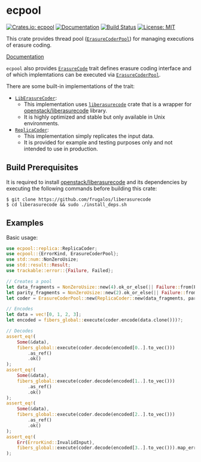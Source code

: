 ecpool
======

[![Crates.io: ecpool](https://img.shields.io/crates/v/ecpool.svg)](https://crates.io/crates/ecpool)
[![Documentation](https://docs.rs/ecpool/badge.svg)](https://docs.rs/ecpool)
[![Build Status](https://travis-ci.org/frugalos/ecpool.svg?branch=master)](https://travis-ci.org/frugalos/ecpool)
[![License: MIT](https://img.shields.io/badge/license-MIT-blue.svg)](LICENSE)

This crate provides thread pool ([`ErasureCoderPool`]) for managing executions of erasure coding.

[Documentation](https://docs.rs/ecpool)

`ecpool` also provides [`ErasureCode`] trait defines erasure coding interface
and of which implemtations can be executed via [`ErasureCoderPool`].

There are some built-in implementations of the trait:
- [`LibErasureCoder`]:
  - This implementation uses [`liberasurecode`] crate that is a wrapper for [openstack/liberasurecode] library.
  - It is highly optimized and stable but only available in Unix environments.
- [`ReplicaCoder`]:
  - This implementation simply replicates the input data.
  - It is provided for example and testing purposes only and not intended to use in production.


Build Prerequisites
-------------------

It is required to install [openstack/liberasurecode] and its dependencies by executing
the following commands before building this crate:

```console
$ git clone https://github.com/frugalos/liberasurecode
$ cd liberasurecode && sudo ./install_deps.sh
```

Examples
--------

Basic usage:
```rust
use ecpool::replica::ReplicaCoder;
use ecpool::{ErrorKind, ErasureCoderPool};
use std::num::NonZeroUsize;
use std::result::Result;
use trackable::error::{Failure, Failed};

// Creates a pool
let data_fragments = NonZeroUsize::new(4).ok_or_else(|| Failure::from(Failed))?;
let parity_fragments = NonZeroUsize::new(2).ok_or_else(|| Failure::from(Failed))?;
let coder = ErasureCoderPool::new(ReplicaCoder::new(data_fragments, parity_fragments));

// Encodes
let data = vec![0, 1, 2, 3];
let encoded = fibers_global::execute(coder.encode(data.clone()))?;

// Decodes
assert_eq!(
    Some(&data),
    fibers_global::execute(coder.decode(encoded[0..].to_vec()))
        .as_ref()
        .ok()
);
assert_eq!(
    Some(&data),
    fibers_global::execute(coder.decode(encoded[1..].to_vec()))
        .as_ref()
        .ok()
);
assert_eq!(
    Some(&data),
    fibers_global::execute(coder.decode(encoded[2..].to_vec()))
        .as_ref()
        .ok()
);
assert_eq!(
    Err(ErrorKind::InvalidInput),
    fibers_global::execute(coder.decode(encoded[3..].to_vec())).map_err(|e| *e.kind())
);
```

[`ErasureCoderPool`]: https://docs.rs/ecpool/0.1/struct.ErasureCoderPool.html
[`ErasureCode`]: https://docs.rs/ecpool/0.1/trait.ErasureCode.html
[`liberasurecode`]: https://github.com/frugalos/liberasurecode
[openstack/liberasurecode]: https://github.com/openstack/liberasurecode
[`LibErasureCoder`]: https://docs.rs/ecpool/0.1/liberasurecode/struct.LibErasureCoder.html
[`ReplicaCoder`]: https://docs.rs/ecpool/0.1/replica/struct.ReplicaCoder.html
